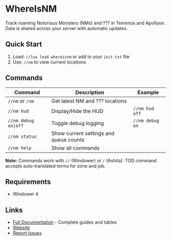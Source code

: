 # WhereIsNM

Track roaming Notorious Monsters (NMs) and ??? in Temenos and Apollyon. Data is shared across your server with automatic updates.

## Quick Start

1. Load: `//lua load whereisnm` or add to your `init.txt` file
2. Use: `//nm` to view current locations

## Commands

| Command | Description | Example |
|---------|-------------|---------|
| `//nm` or `/nm` | Get latest NM and ??? locations | |
| `//nm hud` | Display/Hide the HUD | `//nm hud off` |
| `//nm debug on\|off` | Toggle debug logging | `//nm debug on` |
| `//nm status` | Show current settings and queue counts | |
| `//nm help` | Show all commands | |

**Note:** Commands work with `//` (Windower) or `/` (Ashita). TOD command accepts auto-translated terms for zone and job.

## Requirements

- Windower 4 

## Links

- [Full Documentation](https://whereisnm.com/documentation) - Complete guides and tables
- [Website](https://whereisnm.com)
- [Report Issues](https://github.com/Mandracord/whereisnm-addon/issues)
